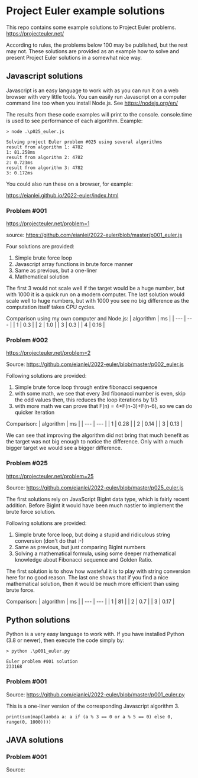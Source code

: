 # Project Euler example solutions
This repo contains some example solutions to Project Euler problems.
https://projecteuler.net/ 

According to rules, the problems below 100 may be published, but the rest may not. These solutions are provided as an example how to solve and present Project Euler solutions in a somewhat nice way.
## Javascript solutions
Javascript is an easy language to work with as you can run it on a web browser with very little tools. 
You can easily run Javascript on a computer command line too when you install Node.js. See https://nodejs.org/en/ 

The results from these code examples will print to the console. console.time is used to see performance of each algorithm.
Example:
```
> node .\p025_euler.js

Solving project Euler problem #025 using several algorithms
result from algorithm 1: 4782
1: 81.258ms
result from algorithm 2: 4782
2: 0.723ms
result from algorithm 3: 4782
3: 0.172ms
```

You could also run these on a browser, for example: 

https://eianlei.github.io/2022-euler/index.html 

### Problem #001
https://projecteuler.net/problem=1

source: https://github.com/eianlei/2022-euler/blob/master/p001_euler.js 

Four solutions are provided:
1. Simple brute force loop
2. Javascript array functions in brute force manner
3. Same as previous, but a one-liner
4. Mathematical solution

The first 3 would not scale well if the target would be a huge number, but with 1000 it is a quick run on a modern computer. The last solution would scale well to huge numbers, but with 1000 you see no big difference as the computation itself takes CPU cycles.

Comparison using my own computer and Node.js:
| algorithm | ms |
| --- | --- |
| 1 | 0.3 |
| 2 | 1.0 |
| 3 | 0.3 |
| 4 | 0.16 |



### Problem #002
https://projecteuler.net/problem=2

Source: https://github.com/eianlei/2022-euler/blob/master/p002_euler.js 

Following solutions are provided:
1. Simple brute force loop through entire fibonacci sequence
2. with some math, we see that every 3rd fibonacci number is even, skip the odd values then, this reduces the loop iterations by 1/3
3. with more math we can prove that F(n) = 4*F(n-3)+F(n-6), so we can do quicker iteration

Comparison:
| algorithm | ms |
| --- | --- |
| 1 | 0.28 |
| 2 | 0.14 |
| 3 | 0.13 |

We can see that improving the algorithm did not bring that much benefit as the target was not big enough to notice the difference. Only with a much bigger target we would see a bigger difference.
### Problem #025
https://projecteuler.net/problem=25

Source: https://github.com/eianlei/2022-euler/blob/master/p025_euler.js 

The first solutions rely on JavaScript BigInt data type, which is fairly recent addition. Before BigInt it would have been much nastier to implement the brute force solution. 

Following solutions are provided:
1. Simple brute force loop, but doing a stupid and ridiculous string conversion (don't do that :-) 
2. Same as previous, but just comparing BigInt numbers
3. Solving a mathematical formula, using some deeper mathematical knowledge about Fibonacci sequence and Golden Ratio.

The first solution is to show how wasteful it is to play with string conversion here for no good reason. The last one shows that if you find a nice mathematical solution, then it would be much more efficient than using brute force. 

Comparison:
| algorithm | ms |
| --- | --- |
| 1 | 81 |
| 2 | 0.7 |
| 3 | 0.17 |

## Python solutions
Python is a very easy language to work with. If you have installed Python (3.8 or newer), then execute the code simply by:

    > python .\p001_euler.py

    Euler problem #001 solution
    233168
### Problem #001
Source: https://github.com/eianlei/2022-euler/blob/master/p001_euler.py

This is a one-liner version of the corresponding Javascript algorithm 3.

    print(sum(map(lambda a: a if (a % 3 == 0 or a % 5 == 0) else 0, range(0, 1000))))
## JAVA solutions
### Problem #001
Source: 
